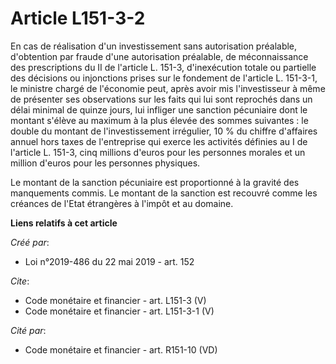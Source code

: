 # Article L151-3-2

En cas de réalisation d'un investissement sans autorisation préalable, d'obtention par fraude d'une autorisation préalable,
de méconnaissance des prescriptions du II de l'article L. 151-3, d'inexécution totale ou partielle des décisions ou
injonctions prises sur le fondement de l'article L. 151-3-1, le ministre chargé de l'économie peut, après avoir mis
l'investisseur à même de présenter ses observations sur les faits qui lui sont reprochés dans un délai minimal de quinze
jours, lui infliger une sanction pécuniaire dont le montant s'élève au maximum à la plus élevée des sommes suivantes : le
double du montant de l'investissement irrégulier, 10 % du chiffre d'affaires annuel hors taxes de l'entreprise qui exerce les
activités définies au I de l'article L. 151-3, cinq millions d'euros pour les personnes morales et un million d'euros pour
les personnes physiques. 

Le montant de la sanction pécuniaire est proportionné à la gravité des manquements commis. Le montant de la sanction est
recouvré comme les créances de l'Etat étrangères à l'impôt et au domaine.

**Liens relatifs à cet article**

_Créé par_:

  - Loi n°2019-486 du 22 mai 2019 - art. 152

_Cite_:

  - Code monétaire et financier - art. L151-3 (V)
  - Code monétaire et financier - art. L151-3-1 (V)

_Cité par_:

  - Code monétaire et financier - art. R151-10 (VD)
